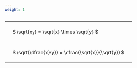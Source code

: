 ```yaml
---
weight: 1
---
```


<style type="text/css">
#T_cb503 th.col_heading {
  text-align: left;
  font-size: 1em;
}
#T_cb503 td {
  text-align: left;
  font-size: 1em;
  padding: 1.5em;
}
</style>
<table id="T_cb503">
  <thead>
  </thead>
  <tbody>
    <tr>
      <td id="T_cb503_row0_col0" class="data row0 col0" >$ \sqrt{xy} = \sqrt{x} \times \sqrt{y} $</td>
    </tr>
    <tr>
      <td id="T_cb503_row1_col0" class="data row1 col0" >$ \sqrt{\dfrac{x}{y}} = \dfrac{\sqrt{x}}{\sqrt{y}} $</td>
    </tr>
  </tbody>
</table>
